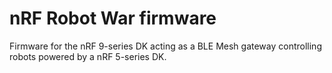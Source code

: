 # nRF Robot War firmware

Firmware for the nRF 9-series DK acting as a BLE Mesh gateway controlling robots powered by a nRF 5-series DK.
